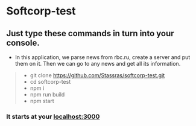 # Softcorp-test
## Just type these commands in turn into your console.  
  
- In this application, we parse news from rbc.ru, create a server and put them on it. Then we can go to any news and get all its information.  

> - git clone https://github.com/Stassras/softcorp-test.git
> - cd softcorp-test
> - npm i
> - npm run build
> - npm start

### It starts at your [localhost:3000](http://localhost:3000/)
